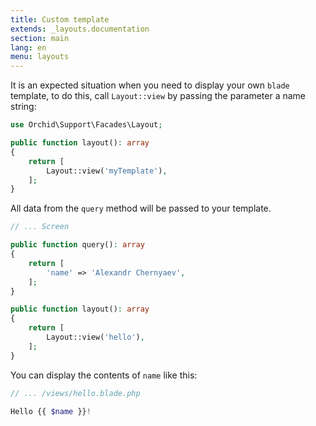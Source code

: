 ```yaml
---
title: Custom template
extends: _layouts.documentation
section: main
lang: en
menu: layouts
---
```



It is an expected situation when you need to display your own `blade` template,
to do this, call `Layout::view` by passing the parameter a name string:

```php
use Orchid\Support\Facades\Layout;

public function layout(): array
{
    return [
        Layout::view('myTemplate'),
    ];
}
```

All data from the `query` method will be passed to your template.

```php
// ... Screen

public function query(): array
{
    return [
        'name' => 'Alexandr Chernyaev',
    ];
}

public function layout(): array
{
    return [
        Layout::view('hello'),
    ];
}
```

You can display the contents of `name` like this:

```php
// ... /views/hello.blade.php

Hello {{ $name }}!
```
